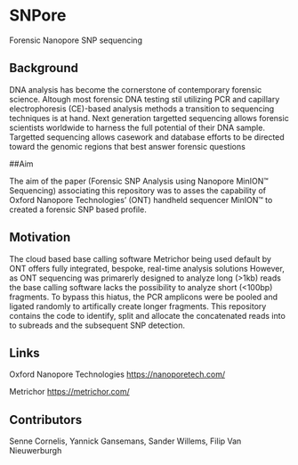 # SNPore
Forensic Nanopore SNP sequencing

## Background

DNA analysis has become the cornerstone of contemporary forensic science. Altough most forensic DNA testing stil utilizing PCR and capillary electrophoresis (CE)-based analysis methods a transition to sequencing techniques is at hand.
Next generation targetted sequencing allows forensic scientists worldwide to harness the full potential of their DNA sample. 
Targetted sequencing allows casework and database efforts to be directed toward the genomic regions that best answer forensic questions

##Aim

The aim of the paper (Forensic SNP Analysis using Nanopore MinION™ Sequencing) associating this repository was to asses the capability of Oxford Nanopore Technologies’ (ONT) handheld sequencer MinION™ to created a forensic SNP based profile. 

## Motivation

The cloud based base calling software Metrichor being used default by ONT offers fully integrated, bespoke, real-time analysis solutions However, as ONT sequencing was primarerly designed to analyze long (>1kb) reads the base calling software lacks the possibility to analyze short (<100bp) fragments. 
To bypass this hiatus, the PCR amplicons were be pooled and ligated randomly to artifically create longer fragments. 
This repository contains the code to identify, split and allocate the concatenated reads into to subreads and the subsequent SNP detection. 

## Links

Oxford Nanopore Technologies
https://nanoporetech.com/

Metrichor
https://metrichor.com/

## Contributors

Senne Cornelis,
Yannick Gansemans,
Sander Willems,
Filip Van Nieuwerburgh 
